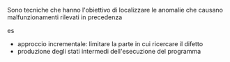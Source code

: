 Sono tecniche che hanno l'obiettivo di localizzare le anomalie che causano malfunzionamenti rilevati in precedenza 

es 
- approccio incrementale: limitare la parte in cui ricercare il difetto
- produzione degli stati intermedi dell'esecuzione del programma
